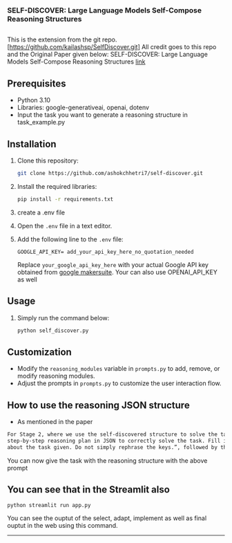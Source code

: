 ### SELF-DISCOVER: Large Language Models Self-Compose Reasoning Structures

##
This is the extension from the git repo. [https://github.com/kailashsp/SelfDiscover.git]
All credit goes to this repo and the Original Paper given below:
SELF-DISCOVER: Large Language Models Self-Compose Reasoning Structures
[link](https://arxiv.org/pdf/2402.03620.pdf)

## Prerequisites

- Python 3.10
- Libraries: google-generativeai, openai, dotenv
- Input the task you want to generate a reasoning structure in task_example.py

## Installation

1. Clone this repository:

   ```bash
   git clone https://github.com/ashokchhetri7/self-discover.git
   ```

2. Install the required libraries:

   ```bash
   pip install -r requirements.txt
   ```
3. create a .env file

4. Open the `.env` file in a text editor.

5. Add the following line to the `.env` file:

   ```
   GOOGLE_API_KEY= add_your_api_key_here_no_quotation_needed
   ```

   Replace `your_google_api_key_here` with your actual Google API key obtained from [google makersuite](https://makersuite.google.com/app/apikey).
   Your can also use OPENAI_API_KEY as well

## Usage

1. Simply run the command below:
    
   ```bash
   python self_discover.py

   ```

## Customization

- Modify the `reasoning_modules` variable in `prompts.py` to add, remove, or modify reasoning modules.
- Adjust the prompts in `prompts.py` to customize the user interaction flow.

## How to use the reasoning JSON structure

- As mentioned in the paper 
```markdown
For Stage 2, where we use the self-discovered structure to solve the task instances, we start with the prompt: “Follow the
step-by-step reasoning plan in JSON to correctly solve the task. Fill in the values following the keys by reasoning specifically 
about the task given. Do not simply rephrase the keys.”, followed by the reasoning structure, and finally the task instance.
```
You can now give the task with the reasoning structure with the above prompt


## You can see that in the Streamlit also

   ```
   python streamlit run app.py
   ```
You can see the ouptut of the select, adapt, implement as well as final ouptut in the web using this command.

---

